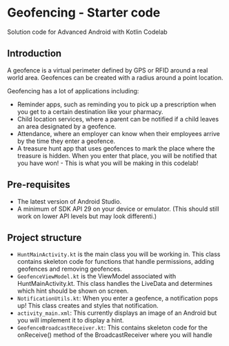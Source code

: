 Geofencing - Starter code
========================

Solution code for Advanced Android with Kotlin Codelab

Introduction
------------
A geofence is a virtual perimeter defined by GPS or RFID around a real world area. 
Geofences can be created with a radius around a point location. 

Geofencing has a lot of applications including:

- Reminder apps, such as reminding you to pick up a prescription when you get to a certain destination like your pharmacy.
- Child location services, where a parent can be notified if a child leaves an area designated by a geofence.
- Attendance, where an employer can know when their employees arrive by the time they enter a geofence.
- A treasure hunt app that uses geofences to mark the place where the treasure is hidden. When you enter that place, you will be notified that you have won! - This is what you will be making in this codelab!


Pre-requisites
--------------
- The latest version of Android Studio.
- A minimum of SDK API 29 on your device or emulator. (This should still work on lower API levels but may look differenti.)



Project structure
---------------
- `HuntMainActivity.kt` is the main class you will be working in. This class contains skeleton code for functions that handle permissions, adding geofences and removing geofences.
- `GeofenceViewModel.kt` is the ViewModel associated with HuntMainActivity.kt. This class handles the LiveData and determines which hint should be shown on screen.
- `NotificationUtils.kt`: When you enter a geofence, a notification pops up! This class creates and styles that notification.
- `activity_main.xml`: This currently displays an image of an Android but you will implement it to display a hint.
- `GeofenceBroadcastReceiver.kt`: This contains skeleton code for the onReceive() method of the BroadcastReceiver where you will handle
